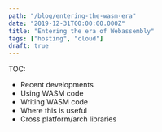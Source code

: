 ```yaml
---
path: "/blog/entering-the-wasm-era"
date: "2019-12-31T00:00:00.000Z"
title: "Entering the era of Webassembly"
tags: ["hosting", "cloud"]
draft: true
---
```


TOC:

- Recent developments
- Using WASM code
- Writing WASM code
- Where this is useful
- Cross platform/arch libraries
